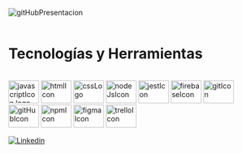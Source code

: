 
![gitHubPresentacion](https://github.com/MariaGarciaB/mariagarciab/assets/122326708/5b2d2793-c513-4fe4-b471-7757b5e2baf7)
<br> <br>
<div class= "tecnologías">
<h1>Tecnologías y Herramientas </h1>
<br>
<div align="left">
  <img src="https://cdn.jsdelivr.net/gh/devicons/devicon/icons/javascript/javascript-original.svg" height="45" width="60" alt="javascriptIcon logo" />
  <img src="https://cdn.jsdelivr.net/gh/devicons/devicon/icons/html5/html5-plain-wordmark.svg" height="45" width="60" alt="htmlIcon" />
  <img src="https://cdn.jsdelivr.net/gh/devicons/devicon/icons/css3/css3-plain-wordmark.svg" height="45" width="60" alt="cssLogo" />
  <img src="https://cdn.jsdelivr.net/gh/devicons/devicon/icons/nodejs/nodejs-original-wordmark.svg" height="45" width="60" alt="nodeJsIcon" />
  <img src="https://cdn.jsdelivr.net/gh/devicons/devicon/icons/jest/jest-plain.svg" height="45" width="60" alt="jestIcon" />
  <img src="https://cdn.jsdelivr.net/gh/devicons/devicon/icons/firebase/firebase-plain-wordmark.svg" height="45" width="60" alt="firebaseIcon" />
  <img src="https://cdn.jsdelivr.net/gh/devicons/devicon/icons/git/git-plain-wordmark.svg" height="45" width="60" alt="gitIcon" />
  <img src="https://cdn.jsdelivr.net/gh/devicons/devicon/icons/github/github-original-wordmark.svg" height="45" width="60" alt="gitHubIcon" />
<img src="https://cdn.jsdelivr.net/gh/devicons/devicon/icons/npm/npm-original-wordmark.svg" height="45" width="60" alt="npmIcon" />      
  <img src="https://cdn.jsdelivr.net/gh/devicons/devicon/icons/figma/figma-original.svg" height="45" width="60" alt="figmaIcon" />
  <img src="https://cdn.jsdelivr.net/gh/devicons/devicon/icons/trello/trello-plain-wordmark.svg" height="45" width="60" alt="trelloIcon" />
               
</div>
</div>

[![Linkedin](https://img.shields.io/badge/LinkedIn-0077B5?style=for-the-badge&logo=linkedin&logoColor=white)](https://www.linkedin.com/in/mariagarbar/)
